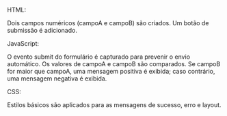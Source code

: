 HTML:

Dois campos numéricos (campoA e campoB) são criados. Um botão de submissão é adicionado.

JavaScript:

O evento submit do formulário é capturado para prevenir o envio automático. Os valores de campoA e campoB são comparados. Se campoB for maior que campoA, uma mensagem positiva é exibida; caso contrário, uma mensagem negativa é exibida.

CSS:

Estilos básicos são aplicados para as mensagens de sucesso, erro e layout.
